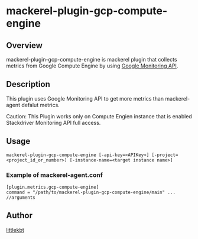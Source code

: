 mackerel-plugin-gcp-compute-engine
====

## Overview

mackerel-plugin-gcp-compute-engine is mackerel plugin that collects metrics from Google Compute Engine by using [Google Monitoring API](https://cloud.google.com/monitoring/api/v3/).

## Description

This plugin uses Google Monitoring API to get more metrics than mackerel-agent defalut metrics.   


Caution: This Plugin works only on Compute Engien instance that is enabled Stackdriver Monitoring API full access. 

## Usage

```shell
mackerel-plugin-gcp-compute-engine [-api-key=<APIKey>] [-project=<project_id_or_number>] [-instance-name=<target instance name>]
```


### Example of mackerel-agent.conf

```
[plugin.metrics.gcp-compute-engine]
command = "/path/to/mackerel-plugin-gcp-compute-engine/main" ... //arguments
```

## Author

[littlekbt](https://github.com/littlekbt)
